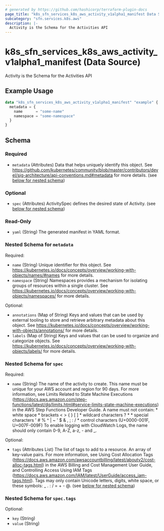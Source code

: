 ```yaml
---
# generated by https://github.com/hashicorp/terraform-plugin-docs
page_title: "k8s_sfn_services_k8s_aws_activity_v1alpha1_manifest Data Source - terraform-provider-k8s"
subcategory: "sfn.services.k8s.aws"
description: |-
  Activity is the Schema for the Activities API
---
```


# k8s_sfn_services_k8s_aws_activity_v1alpha1_manifest (Data Source)

Activity is the Schema for the Activities API

## Example Usage

```terraform
data "k8s_sfn_services_k8s_aws_activity_v1alpha1_manifest" "example" {
  metadata = {
    name      = "some-name"
    namespace = "some-namespace"
  }
}
```

<!-- schema generated by tfplugindocs -->
## Schema

### Required

- `metadata` (Attributes) Data that helps uniquely identify this object. See https://github.com/kubernetes/community/blob/master/contributors/devel/sig-architecture/api-conventions.md#metadata for more details. (see [below for nested schema](#nestedatt--metadata))

### Optional

- `spec` (Attributes) ActivitySpec defines the desired state of Activity. (see [below for nested schema](#nestedatt--spec))

### Read-Only

- `yaml` (String) The generated manifest in YAML format.

<a id="nestedatt--metadata"></a>
### Nested Schema for `metadata`

Required:

- `name` (String) Unique identifier for this object. See https://kubernetes.io/docs/concepts/overview/working-with-objects/names/#names for more details.
- `namespace` (String) Namespaces provides a mechanism for isolating groups of resources within a single cluster. See https://kubernetes.io/docs/concepts/overview/working-with-objects/namespaces/ for more details.

Optional:

- `annotations` (Map of String) Keys and values that can be used by external tooling to store and retrieve arbitrary metadata about this object. See https://kubernetes.io/docs/concepts/overview/working-with-objects/annotations/ for more details.
- `labels` (Map of String) Keys and values that can be used to organize and categorize objects. See https://kubernetes.io/docs/concepts/overview/working-with-objects/labels/ for more details.


<a id="nestedatt--spec"></a>
### Nested Schema for `spec`

Required:

- `name` (String) The name of the activity to create. This name must be unique for your AWS account and region for 90 days. For more information, see Limits Related to State Machine Executions (https://docs.aws.amazon.com/step-functions/latest/dg/limits.html#service-limits-state-machine-executions) in the AWS Step Functions Developer Guide. A name must not contain: * white space * brackets < > { } [ ] * wildcard characters ? * * special characters ' # % ^ | ~ ' $ & , ; : / * control characters (U+0000-001F, U+007F-009F) To enable logging with CloudWatch Logs, the name should only contain 0-9, A-Z, a-z, - and _.

Optional:

- `tags` (Attributes List) The list of tags to add to a resource. An array of key-value pairs. For more information, see Using Cost Allocation Tags (https://docs.aws.amazon.com/awsaccountbilling/latest/aboutv2/cost-alloc-tags.html) in the AWS Billing and Cost Management User Guide, and Controlling Access Using IAM Tags (https://docs.aws.amazon.com/IAM/latest/UserGuide/access_iam-tags.html). Tags may only contain Unicode letters, digits, white space, or these symbols: _ . : / = + - @. (see [below for nested schema](#nestedatt--spec--tags))

<a id="nestedatt--spec--tags"></a>
### Nested Schema for `spec.tags`

Optional:

- `key` (String)
- `value` (String)
